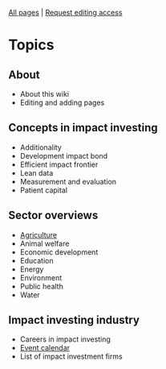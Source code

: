 <!-- TITLE: Welcome to ImpactWiki -->
<!-- SUBTITLE: A knowledgebase for impact investors, social entrepreneurs and evaluators -->

[All pages](http://impactwiki.org/all) | [Request editing access](http://impactwiki.org/request-edit-access)
# Topics
## About
* About this wiki
* Editing and adding pages

## Concepts in impact investing
* Additionality
* Development impact bond
* Efficient impact frontier
* Lean data
* Measurement and evaluation
* Patient capital

## Sector overviews
* [Agriculture](/agriculture)
* Animal welfare
* Economic development
* Education
* Energy
* Environment
* Public health
* Water

## Impact investing industry
* Careers in impact investing
* [Event calendar](/event-calendar)
* List of impact investment firms

